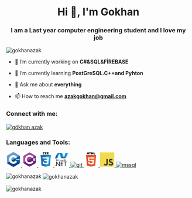 <h1 align="center">Hi 👋, I'm Gokhan</h1>
<h3 align="center">I am a Last year computer engineering student and I love my job</h3>

<p align="left"> <img src="https://komarev.com/ghpvc/?username=gokhanazak&label=Profile%20views&color=0e75b6&style=flat" alt="gokhanazak" /> </p>

- 🔭 I’m currently working on **C#&SQL&FİREBASE**

- 🌱 I’m currently learning **PostGreSQL.C++and Pyhton**

- 💬 Ask me about **everything**

- 📫 How to reach me **azakgokhan@gmail.com**

<h3 align="left">Connect with me:</h3>
<p align="left">
<a href="https://linkedin.com/in/gökhan azak" target="blank"><img align="center" src="https://raw.githubusercontent.com/rahuldkjain/github-profile-readme-generator/master/src/images/icons/Social/linked-in-alt.svg" alt="gökhan azak" height="30" width="40" /></a>
</p>

<h3 align="left">Languages and Tools:</h3>
<p align="left"> <a href="https://www.w3schools.com/cpp/" target="_blank" rel="noreferrer"> <img src="https://raw.githubusercontent.com/devicons/devicon/master/icons/cplusplus/cplusplus-original.svg" alt="cplusplus" width="40" height="40"/> </a> <a href="https://www.w3schools.com/cs/" target="_blank" rel="noreferrer"> <img src="https://raw.githubusercontent.com/devicons/devicon/master/icons/csharp/csharp-original.svg" alt="csharp" width="40" height="40"/> </a> <a href="https://www.w3schools.com/css/" target="_blank" rel="noreferrer"> <img src="https://raw.githubusercontent.com/devicons/devicon/master/icons/css3/css3-original-wordmark.svg" alt="css3" width="40" height="40"/> </a> <a href="https://dotnet.microsoft.com/" target="_blank" rel="noreferrer"> <img src="https://raw.githubusercontent.com/devicons/devicon/master/icons/dot-net/dot-net-original-wordmark.svg" alt="dotnet" width="40" height="40"/> </a> <a href="https://git-scm.com/" target="_blank" rel="noreferrer"> <img src="https://www.vectorlogo.zone/logos/git-scm/git-scm-icon.svg" alt="git" width="40" height="40"/> </a> <a href="https://www.w3.org/html/" target="_blank" rel="noreferrer"> <img src="https://raw.githubusercontent.com/devicons/devicon/master/icons/html5/html5-original-wordmark.svg" alt="html5" width="40" height="40"/> </a> <a href="https://developer.mozilla.org/en-US/docs/Web/JavaScript" target="_blank" rel="noreferrer"> <img src="https://raw.githubusercontent.com/devicons/devicon/master/icons/javascript/javascript-original.svg" alt="javascript" width="40" height="40"/> </a> <a href="https://www.microsoft.com/en-us/sql-server" target="_blank" rel="noreferrer"> <img src="https://www.svgrepo.com/show/303229/microsoft-sql-server-logo.svg" alt="mssql" width="40" height="40"/> </a> </p>

<p><img align="left" src="https://github-readme-stats.vercel.app/api/top-langs?username=gokhanazak&show_icons=true&locale=en&layout=compact" alt="gokhanazak" /></p>

<p>&nbsp;<img align="center" src="https://github-readme-stats.vercel.app/api?username=gokhanazak&show_icons=true&locale=en" alt="gokhanazak" /></p>

<p><img align="center" src="https://github-readme-streak-stats.herokuapp.com/?user=gokhanazak&" alt="gokhanazak" /></p>
